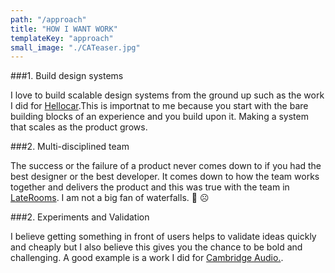 ```yaml
---
path: "/approach"
title: "HOW I WANT WORK"
templateKey: "approach"
small_image: "./CATeaser.jpg"
---
```


###1. Build design systems

I love to build scalable design systems from the ground up such as the work I did for [Hellocar](/hellocar).This is importnat to me because you start with the bare building blocks of an experience and you build upon it. Making a system that scales as the product grows.

###2. Multi-disciplined team

The success or the failure of a product never comes down to if you had the best designer or the best developer. It comes down to how the team works together and delivers the product and this was true with the team in [LateRooms](/Laterooms). I am not a big fan of waterfalls. 🚿 ☹️

###2. Experiments and Validation

I believe getting something in front of users helps to validate ideas quickly and cheaply but I also believe this gives you the chance to be bold and challenging. A good example is a work I did for [Cambridge Audio.](/cambrdige-audio).
